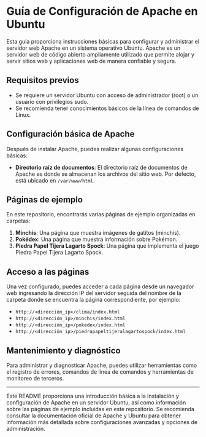 # Guía de Configuración de Apache en Ubuntu

Esta guía proporciona instrucciones básicas para configurar y administrar el servidor web Apache en un sistema operativo Ubuntu. Apache es un servidor web de código abierto ampliamente utilizado que permite alojar y servir sitios web y aplicaciones web de manera confiable y segura.

## Requisitos previos

- Se requiere un servidor Ubuntu con acceso de administrador (root) o un usuario con privilegios sudo.
- Se recomienda tener conocimientos básicos de la línea de comandos de Linux.

## Configuración básica de Apache

Después de instalar Apache, puedes realizar algunas configuraciones básicas:

- **Directorio raíz de documentos**: El directorio raíz de documentos de Apache es donde se almacenan los archivos del sitio web. Por defecto, está ubicado en `/var/www/html`.

## Páginas de ejemplo

En este repositorio, encontrarás varias páginas de ejemplo organizadas en carpetas:

1. **Minchis**: Una página que muestra imágenes de gatitos (minchis).
2. **Pokédex**: Una página que muestra información sobre Pokémon.
3. **Piedra Papel Tijera Lagarto Spock**: Una página que implementa el juego Piedra Papel Tijera Lagarto Spock.

## Acceso a las páginas

Una vez configurado, puedes acceder a cada página desde un navegador web ingresando la dirección IP del servidor seguida del nombre de la carpeta donde se encuentra la página correspondiente, por ejemplo:
- `http://<dirección_ip>/clima/index.html`
- `http://<dirección_ip>/minchis/index.html`
- `http://<dirección_ip>/pokedex/index.html`
- `http://<dirección_ip>/piedrapapeltijeralagartospock/index.html`

## Mantenimiento y diagnóstico

Para administrar y diagnosticar Apache, puedes utilizar herramientas como el registro de errores, comandos de línea de comandos y herramientas de monitoreo de terceros.

---

Este README proporciona una introducción básica a la instalación y configuración de Apache en un servidor Ubuntu, así como información sobre las páginas de ejemplo incluidas en este repositorio. Se recomienda consultar la documentación oficial de Apache y Ubuntu para obtener información más detallada sobre configuraciones avanzadas y opciones de administración.
